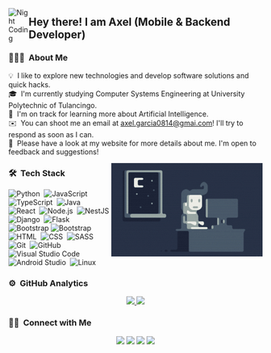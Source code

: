 

<img alt="Night Coding" src="./assets/Hand%20Wave.gif" width='40' align="left"/><h2>Hey there! I am Axel (Mobile & Backend Developer)</h2>

<!-- ## 👋 &nbsp;Hey there! I'm Aditya -->

### 👨🏻‍💻 &nbsp;About Me

💡 &nbsp;I like to explore new technologies and develop software solutions and quick hacks.\
🎓 &nbsp;I'm currently studying Computer Systems Engineering at University Polytechnic of Tulancingo.\
🌱 &nbsp;I'm on track for learning more about Artificial Intelligence.\
✉️ &nbsp;You can shoot me an email at axel.garcia0814@gmai.com! I'll try to respond as soon as I can.\
📄 &nbsp;Please have a look at my website  for more details about me. I'm open to feedback and suggestions!

<img alt="Night Coding" src="https://raw.githubusercontent.com/AVS1508/AVS1508/master/assets/Night-Coding.gif" align="right"/>

### 🛠 &nbsp;Tech Stack

![Python](https://img.shields.io/badge/-Python-05122A?style=flat&logo=python)&nbsp;
![JavaScript](https://img.shields.io/badge/-JavaScript-05122A?style=flat&logo=javascript)&nbsp;
![TypeScript](https://img.shields.io/badge/-Typescript-05122A?style=flat&logo=typescript)&nbsp;
![Java](https://img.shields.io/badge/-Java-05122A?style=flat&logo=java)&nbsp;
![React](https://img.shields.io/badge/-React-05122A?style=flat&logo=react)&nbsp;
![Node.js](https://img.shields.io/badge/-Node.js-05122A?style=flat&logo=node.js)&nbsp;
![NestJS](https://img.shields.io/badge/-NestJS-05122A?style=flat&logo=nestjs)&nbsp;
![Django](https://img.shields.io/badge/-Django-05122A?style=flat&logo=django&logoColor=092E20)&nbsp;
![Flask](https://img.shields.io/badge/-Flask-05122A?style=flat&logo=flask)&nbsp; \
![Bootstrap](https://img.shields.io/badge/-Bootstrap-05122A?style=flat&logo=bootstrap&logoColor=563D7C)
![Bootstrap](https://img.shields.io/badge/-Tailwind-05122A?style=flat&logo=tailwindcss&logoColor=563D7C)
![HTML](https://img.shields.io/badge/-HTML-05122A?style=flat&logo=HTML5)&nbsp;
![CSS](https://img.shields.io/badge/-CSS-05122A?style=flat&logo=CSS3&logoColor=1572B6)&nbsp;
![SASS](https://img.shields.io/badge/-SASS-05122A?style=flat&logo=sass)&nbsp;
![Git](https://img.shields.io/badge/-Git-05122A?style=flat&logo=git)&nbsp;
![GitHub](https://img.shields.io/badge/-GitHub-05122A?style=flat&logo=github)&nbsp;
![Visual Studio Code](https://img.shields.io/badge/-Visual%20Studio%20Code-05122A?style=flat&logo=visual-studio-code&logo)&nbsp;\
![Android Studio](https://img.shields.io/badge/-Android%20Studio-05122A?style=flat&logo=android-studio&logoColor=green)&nbsp;
![Linux](https://img.shields.io/badge/-Linux-05122A?style=flat&logo=linux)&nbsp;

### ⚙️ &nbsp;GitHub Analytics

<p align="center">
<a href="https://github.com/AVS1508">
  <img height="180em" src="https://github-readme-stats-eight-theta.vercel.app/api?username=AxlEnr&show_icons=true&theme=algolia&include_all_commits=true&count_private=true"/>
  <img height="180em" src="https://github-readme-stats-eight-theta.vercel.app/api/top-langs/?username=AxlEnr&layout=compact&langs_count=8&theme=algolia"/>
</a>
</p>

### 🤝🏻 &nbsp;Connect with Me

<p align="center">
<a href="https://axlenr.github.io/portfolioaxel.github.io/"><img src="https://img.shields.io/badge/-portfolio20%Axel-3423A6?style=flat&logo=Google-Chrome&logoColor=white"/></a>
<a href="https://www.linkedin.com/in/axelgarciavazquez"><img src="https://img.shields.io/badge/-axelgarciavazquez-0077B5?style=flat&logo=Linkedin&logoColor=white"/></a>
<a href="mailto:axel.garcia0814@gmail.com"><img src="https://img.shields.io/badge/-axel.garcia0814@gmail.com-D14836?style=flat&logo=Gmail&logoColor=white"/></a>
<a href="https://www.instagram.com/axl.en08"><img src="https://img.shields.io/badge/-axl.en08-E4405F?style=flat&logo=Instagram&logoColor=white"/></a>
</p>
